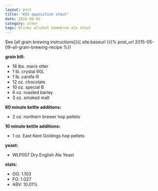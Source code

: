 ```yaml
---
layout: post
title: "#25 opposition stout"
date: 2016-09-03
category: other
tags: drinks alcohol homebrew ale stout
---
```

See  [all grain brewing instructions]({{ site.baseurl }}{% post_url 2015-05-09-all-grain-brewing-recipe %})

**grain bill:**
* 18 lbs. maris otter
* 1 lb. crystal 60L
* 1 lb. carafa III
* 12 oz. chocolate
* 10 oz. special B
* 6 oz. roasted barley
* 3 oz. smoked malt

**60 minute kettle additions:**
* 2 oz. northern brewer hop pellets

**10 minute kettle additions:**
* 1 oz. East Kent Goldings hop pellets

**yeast:**
* WLP007 Dry English Ale Yeast

**stats:**
* OG: 1.103
* FG: 1.027
* ABV: 10.01%
